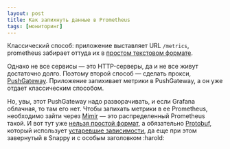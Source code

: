 ```yaml
---
layout: post
title: Как запихнуть данные в Prometheus
tags: [мониторинг]
---
```

Классический способ: приложение выставляет URL `/metrics`, prometheus забирает оттуда их в [простом текстовом формате](https://github.com/prometheus/docs/blob/main/content/docs/instrumenting/exposition_formats.md#text-format-example).

Однако не все сервисы — это HTTP-серверы, да и не все живут достаточно долго. Поэтому второй способ — сделать прокси, [PushGateway](https://prometheus.io/docs/practices/pushing/). Приложение запихивает метрики в PushGateway, а он уже отдает классическим способом.

Но, увы, этот PushGateway надо разворачивать, и если Grafana облачная, то там его нет. Чтобы запихать метрики в ее Prometheus, необходимо зайти через [Mimir](https://grafana.com/oss/mimir/) — это распределенный Prometheus такой. И вот тут уже [нельзя простой формат](https://grafana.com/docs/mimir/latest/references/http-api/#remote-write), а обязательно [Protobuf](https://github.com/grafana/mimir/blob/main/pkg/mimirpb/mimir.proto), который использует [устаревшие зависимости](https://github.com/gogo/protobuf/blob/master/gogoproto/gogo.proto), да еще при этом завернутый в Snappy и с особым заголовком :harold:

